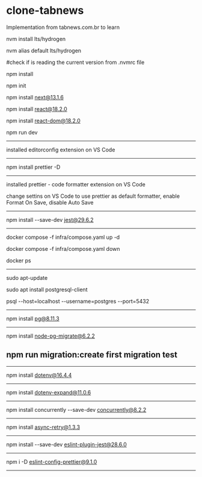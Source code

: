# clone-tabnews

Implementation from tabnews.com.br to learn

nvm install lts/hydrogen

nvm alias default lts/hydrogen

#check if is reading the current version from .nvmrc file

npm install

npm init

npm install next@13.1.6

npm install react@18.2.0

npm install react-dom@18.2.0

npm run dev

---

installed editorconfig extension on VS Code

---

npm install prettier -D

---

installed prettier - code formatter extension on VS Code

change settins on VS Code to use prettier as default formatter, enable Format On Save, disable Auto Save

---

npm install --save-dev jest@29.6.2

---

docker compose -f infra/compose.yaml up -d

docker compose -f infra/compose.yaml down

docker ps

---

sudo apt-update

sudo apt install postgresql-client

psql --host=localhost --username=postgres --port=5432

---

npm install pg@8.11.3

---

npm install node-pg-migrate@6.2.2

## npm run migration:create first migration test

---

npm install dotenv@16.4.4

---

npm install dotenv-expand@11.0.6

---

npm install concurrently --save-dev concurrently@8.2.2

---

npm install async-retry@1.3.3

---

npm install --save-dev eslint-plugin-jest@28.6.0

---

npm i -D eslint-config-prettier@9.1.0

---
